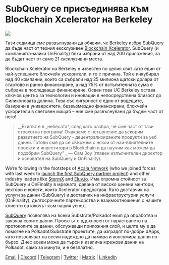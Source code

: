 # SubQuery се присъединява към Blockchain Xcelerator на Berkeley

![](https://miro.medium.com/max/1400/0*gYUy-1COtbpLV1X1)

Тази седмица сме развълнувани да обявим, че Berkeley избра SubQuery да бъде част от техния ексклузивен [Blockchain Xcelerator](https://www.xcelerator.berkeley.edu/). SubQuery (и компанията-майка OnFinality) бяха избрани от над 200 приложения, за да бъдат част от само 21 ексклузивни места.

Blockchain Xcelerator на Berkeley е известен по целия свят като един от най-успешните блокчейн ускорители, и то с причина. Той е инкубирал над 40 компании, които са събрали над 25 милиона щатски долара от стартово и ранно финансиране, а над 75% от встъпителната сума е събрана в последващо финансиране. Освен това UC Berkeley остава ключов център за технологии и иновации в непосредствена близост до Силиконовата долина. Това със сигурност е един от водещите, базирани в университети, безвъзмездно финансирани, блокчейн ускорители в световен мащаб – ние сме развълнувани да бъдем част от него!

> _„Екипът е в „небесата“, след като разбра, че сме част от тази страхотна програма! Очакваме с нетърпение да ускорим развитието на SubQuery - децентрализираните продукти за уеб данни. Готови сме да се свържем с някои от най-влиятелните проекти и инвеститори в Blockchain и да научим как можем да подобрим SubQuery“ _ — Сам Зоу (главен изпълнителен директор и основател на SubQuery и OnFinality).

We’re following in the footsteps of [Acala Network](https://acala.network) (who we joined forces with last week to [launch the first SubQuery partner project](../customer_announcements/20210316-SubQuery-Integrates-Acala-to-Aggregate-and-Serve-DeFi-Data-to-Polkadot-and-Kusama-Builders.md)) and other industry leaders like [StormX](https://stormx.io) and [Eluv.io](https://eluv.io). Има огромна стойност за SubQuery и OnFinality в мрежата, давана от високо ценени ментори, лектори и колеги, които Xcelerator предоставя. Като доставчик на услуги за данни (SubQuery) и доставчик на инфраструктурни услуги (OnFinality), дългосрочните партньорства и взаимоотношения с нашите клиенти са ключът към нашия успех.

[SubQuery](https://www.subquery.network/) позволява на всеки Substrate/Polkadot екип да обработва и заявява своите данни. Проектът е вдъхновен от нарастването на протоколите за данни, обслужващи приложния слой, и целта му е да помогне на Polkadot/Substrate проектите, да изградят по-добри dApps, като позволяват на всеки надеждно да намира и консумира данни по-бързо. Днес всеки може да търси и извлича мрежови данни на Polkadot, само за минути, и е безплатно.

[Email](mailto:hello@subquery.network) | [Discord](https://discord.com/invite/78zg8aBSMG) | [Telegram](https://t.me/subquerynetwork) | [Twitter](https://twitter.com/subquerynetwork) | [Matrix](https://matrix.to/#/#subquery:matrix.org) | [LinkedIn](https://www.linkedin.com/company/subquery)
